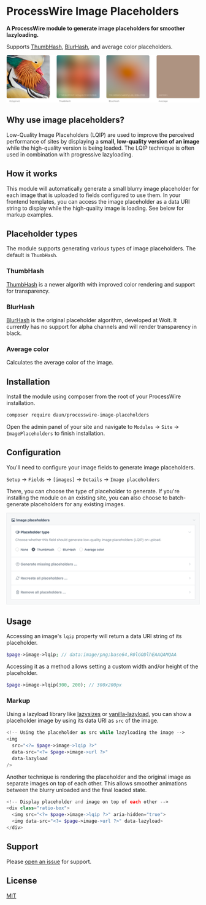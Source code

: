 # ProcessWire Image Placeholders

**A ProcessWire module to generate image placeholders for smoother lazyloading.**

Supports [ThumbHash](https://evanw.github.io/thumbhash/), [BlurHash](https://blurha.sh/), and
average color placeholders.

![Example image placeholders](assets/example-placeholder.png)

## Why use image placeholders?

Low-Quality Image Placeholders (LQIP) are used to improve the perceived performance of sites by
displaying a **small, low-quality version of an image** while the high-quality version is being loaded.
The LQIP technique is often used in combination with progressive lazyloading.

## How it works

This module will automatically generate a small blurry image placeholder for each image that is
uploaded to fields configured to use them. In your frontend templates, you can access the image
placeholder as a data URI string to display while the high-quality image is loading.
See below for markup examples.

## Placeholder types

The module supports generating various types of image placeholders. The default is `ThumbHash`.

### ThumbHash

[ThumbHash](https://evanw.github.io/thumbhash/) is a newer algorith with improved color rendering
and support for transparency.

### BlurHash

[BlurHash](https://blurha.sh/) is the original placeholder algorithm, developed at Wolt. It
currently has no support for alpha channels and will render transparency in black.

### Average color

Calculates the average color of the image.

## Installation

Install the module using composer from the root of your ProcessWire installation.

```sh
composer require daun/processwire-image-placeholders
```

Open the admin panel of your site and navigate to `Modules` → `Site` → `ImagePlaceholders` to finish installation.

## Configuration

You'll need to configure your image fields to generate image placeholders.

`Setup` → `Fields` → `[images]` → `Details` → `Image placeholders`

There, you can choose the type of placeholder to generate. If you're installing the module on an
existing site, you can also choose to batch-generate placeholders for any existing images.

![Field settings dialog](assets/field-settings.png)

## Usage

Accessing an image's `lqip` property will return a data URI string of its placeholder.

```php
$page->image->lqip; // data:image/png;base64,R0lGODlhEAAQAMQAA
```

Accessing it as a method allows setting a custom width and/or height of the placeholder.

```php
$page->image->lqip(300, 200); // 300x200px
```

### Markup

Using a lazyload library like [lazysizes](https://github.com/aFarkas/lazysizes) or
[vanilla-lazyload](https://github.com/verlok/vanilla-lazyload), you can show a
placeholder image by using its data URI as `src` of the image.

```php
<!-- Using the placeholder as src while lazyloading the image -->
<img
  src="<?= $page->image->lqip ?>"
  data-src="<?= $page->image->url ?>"
  data-lazyload
/>
```

Another technique is rendering the placeholder and the original image as separate images on top of
each other. This allows smoother animations between the blurry unloaded and the final loaded state.

```php
<!-- Display placeholder and image on top of each other -->
<div class="ratio-box">
  <img src="<?= $page->image->lqip ?>" aria-hidden="true">
  <img data-src="<?= $page->image->url ?>" data-lazyload>
</div>
```

## Support

Please [open an issue](https://github.com/daun/processwire-image-placeholders/issues/new) for support.

## License

[MIT](./LICENCE)
